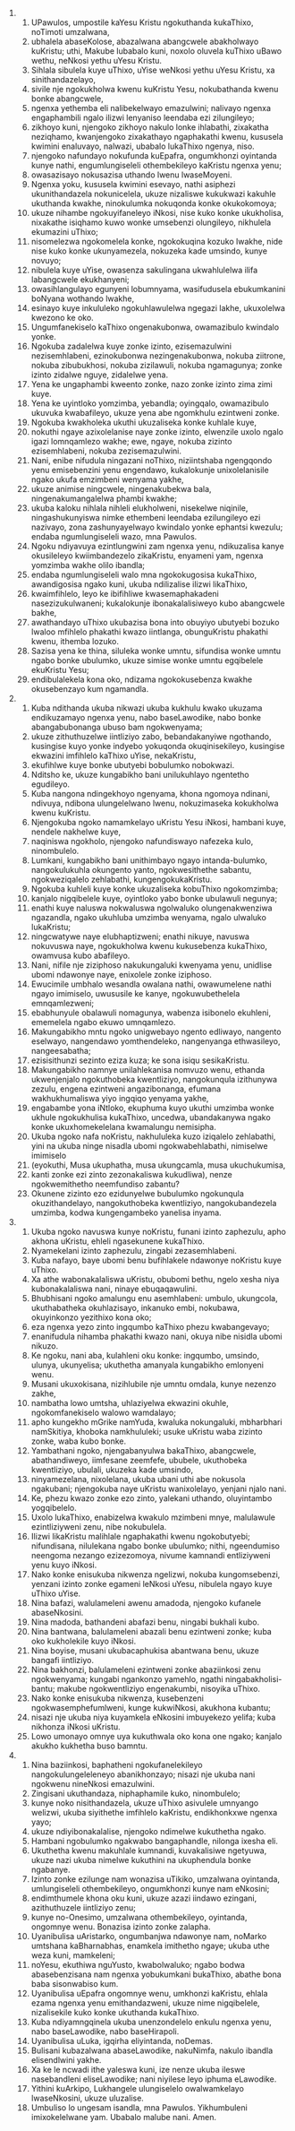 <ol>
  <li>
    <ol>
      <li>UPawulos, umpostile kaYesu Kristu ngokuthanda kukaThixo,  noTimoti umzalwana,</li>
      <li>ubhalela abaseKolose, abazalwana abangcwele abakholwayo kuKristu; uthi, Makube lubabalo kuni, noxolo oluvela kuThixo uBawo wethu, neNkosi yethu uYesu Kristu.</li>
      <li>Sihlala sibulela kuye uThixo, uYise weNkosi yethu uYesu Kristu, xa sinithandazelayo,</li>
      <li>sivile nje ngokukholwa kwenu kuKristu Yesu, nokubathanda kwenu bonke abangcwele,</li>
      <li>ngenxa yethemba eli nalibekelwayo emazulwini; nalivayo ngenxa engaphambili ngalo ilizwi lenyaniso leendaba ezi zilungileyo;</li>
      <li>zikhoyo kuni, njengoko zikhoyo nakulo lonke ihlabathi,  zixakatha neziqhamo, kwanjengoko zixakathayo ngaphakathi kwenu,  kususela kwimini enaluvayo, nalwazi, ubabalo lukaThixo ngenya,  niso.</li>
      <li>njengoko nafundayo nokufunda kuEpafra, ongumkhonzi oyintanda kunye nathi, engumlungiseleli othembekileyo kaKristu ngenxa yenu;</li>
      <li>owasazisayo nokusazisa uthando lwenu lwaseMoyeni.</li>
      <li>Ngenxa yoku, kususela kwimini esevayo, nathi asiphezi ukunithandazela nokunicelela, ukuze nizaliswe kukukwazi kakuhle ukuthanda kwakhe, ninokulumka nokuqonda konke okukokomoya;</li>
      <li>ukuze nihambe ngokuyifaneleyo iNkosi, nise kuko konke ukukholisa, nixakathe isiqhamo kuwo wonke umsebenzi olungileyo,  nikhulela ekumazini uThixo;</li>
      <li>nisomelezwa ngokomelela konke, ngokokuqina kozuko lwakhe,  nide nise kuko konke ukunyamezela, nokuzeka kade umsindo, kunye novuyo;</li>
      <li>nibulela kuye uYise, owasenza sakulingana ukwahlulelwa ilifa labangcwele ekukhanyeni;</li>
      <li>owasihlangulayo egunyeni lobumnyama, wasifudusela ebukumkanini boNyana wothando lwakhe,</li>
      <li>esinayo kuye inkululeko ngokuhlawulelwa ngegazi lakhe,  ukuxolelwa kwezono ke oko.</li>
      <li>Ungumfanekiselo kaThixo ongenakubonwa, owamazibulo kwindalo yonke.</li>
      <li>Ngokuba zadalelwa kuye zonke izinto, ezisemazulwini nezisemhlabeni, ezinokubonwa nezingenakubonwa, nokuba ziitrone,  nokuba zibubukhosi, nokuba zizilawuli, nokuba ngamagunya; zonke izinto zidalwe nguye, zidalelwe yena.</li>
      <li>Yena ke ungaphambi kweento zonke, nazo zonke izinto zima zimi kuye.</li>
      <li>Yena ke uyintloko yomzimba, yebandla; oyingqalo,  owamazibulo ukuvuka kwabafileyo, ukuze yena abe ngomkhulu ezintweni zonke.</li>
      <li>Ngokuba kwakholeka ukuthi ukuzaliseka konke kuhlale kuye,</li>
      <li>nokuthi ngaye azixolelanise naye zonke izinto, elwenzile uxolo ngalo igazi lomnqamlezo wakhe; ewe, ngaye, nokuba zizinto ezisemhlabeni, nokuba zezisemazulwini.</li>
      <li>Nani, enibe nifudula ningazani noThixo, niziintshaba ngengqondo yenu emisebenzini yenu engendawo, kukalokunje unixolelanisile ngako ukufa emzimbeni wenyama yakhe,</li>
      <li>ukuze animise ningcwele, ningenakubekwa bala,  ningenakumangalelwa phambi kwakhe;</li>
      <li>ukuba kaloku nihlala nihleli elukholweni, nisekelwe niqinile, ningashukunyiswa nimke ethembeni leendaba ezilungileyo ezi nazivayo, zona zashunyayelwayo kwindalo yonke ephantsi kwezulu; endaba ngumlungiseleli wazo, mna Pawulos.</li>
      <li>Ngoku ndiyavuya ezintlungwini zam ngenxa yenu, ndikuzalisa kanye okusileleyo kwiimbandezelo zikaKristu, enyameni yam,  ngenxa yomzimba wakhe olilo ibandla;</li>
      <li>endaba ngumlungiseleli walo mna ngokokugosisa kukaThixo,  awandigosisa ngako kuni, ukuba ndilizalise ilizwi likaThixo,</li>
      <li>kwaimfihlelo, leyo ke ibifihliwe kwasemaphakadeni nasezizukulwaneni; kukalokunje ibonakalalisiweyo kubo abangcwele bakhe,</li>
      <li>awathandayo uThixo ukubazisa bona into obuyiyo ubutyebi bozuko lwaloo mfihlelo phakathi kwazo iintlanga, obunguKristu phakathi kwenu, ithemba lozuko.</li>
      <li>Sazisa yena ke thina, siluleka wonke umntu, sifundisa wonke umntu ngabo bonke ubulumko, ukuze simise wonke umntu egqibelele ekuKristu Yesu;</li>
      <li>endibulalekela kona oko, ndizama ngokokusebenza kwakhe okusebenzayo kum ngamandla.</li>
    </ol>
  </li>
  <li>
    <ol>
      <li>Kuba ndithanda ukuba nikwazi ukuba kukhulu kwako ukuzama endikuzamayo ngenxa yenu, nabo baseLawodike, nabo bonke abangabubonanga ubuso bam ngokwenyama;</li>
      <li>ukuze zithuthuzelwe iintliziyo zabo, bebandakanyiwe ngothando, kusingise kuyo yonke indyebo yokuqonda okuqinisekileyo, kusingise ekwazini imfihlelo kaThixo uYise,  nekaKristu,</li>
      <li>ekufihlwe kuye bonke ubutyebi bobulumko nobokwazi.</li>
      <li>Nditsho ke, ukuze kungabikho bani unilukuhlayo ngentetho egudileyo.</li>
      <li>Kuba nangona ndingekhoyo ngenyama, khona ngomoya ndinani,  ndivuya, ndibona ulungelelwano lwenu, nokuzimaseka kokukholwa kwenu kuKristu.</li>
      <li>Njengokuba ngoko namamkelayo uKristu Yesu iNkosi, hambani kuye, nendele nakhelwe kuye,</li>
      <li>naqiniswa ngokholo, njengoko nafundiswayo nafezeka kulo,  ninombulelo.</li>
      <li>Lumkani, kungabikho bani unithimbayo ngayo intanda-bulumko,  nangokulukuhla okungento yanto, ngokwesithethe sabantu,  ngokweziqalelo zehlabathi, kungengokukaKristu.</li>
      <li>Ngokuba kuhleli kuye konke ukuzaliseka kobuThixo ngokomzimba;</li>
      <li>kanjalo nigqibelele kuye, oyintloko yabo bonke ubulawuli negunya;</li>
      <li>enathi kuye naluswa nokwaluswa ngolwaluko olungenakwenziwa ngazandla, ngako ukuhluba umzimba wenyama, ngalo ulwaluko lukaKristu;</li>
      <li>ningcwatywe naye elubhaptizweni; enathi nikuye, navuswa nokuvuswa naye, ngokukholwa kwenu kukusebenza kukaThixo,  owamvusa kubo abafileyo.</li>
      <li>Nani, nifile nje ziziphoso nakukungaluki kwenyama yenu,  unidlise ubomi ndawonye naye, enixolele zonke iziphoso.</li>
      <li>Ewucimile umbhalo wesandla owalana nathi, owawumelene nathi ngayo imimiselo, uwususile ke kanye, ngokuwubethelela emnqamlezweni;</li>
      <li>ebabhunyule obalawuli nomagunya, wabenza isibonelo ekuhleni, ememelela ngabo ekuwo umnqamlezo.</li>
      <li>Makungabikho mntu ngoko unigwebayo ngento edliwayo,  nangento eselwayo, nangendawo yomthendeleko, nangenyanga ethwasileyo, nangeesabatha;</li>
      <li>ezisisithunzi sezinto eziza kuza; ke sona isiqu sesikaKristu.</li>
      <li>Makungabikho namnye unilahlekanisa nomvuzo wenu, ethanda ukwenjenjalo ngokuthobeka kwentliziyo, nangokunqula izithunywa zezulu, engena ezintweni angazibonanga, efumana wakhukhumaliswa yiyo ingqiqo yenyama yakhe,</li>
      <li>engabambe yona iNtloko, ekuphuma kuyo ukuthi umzimba wonke ukhule ngokukhulisa kukaThixo, uncedwa, ubandakanywa ngako konke ukuxhomekelelana kwamalungu nemisipha.</li>
      <li>Ukuba ngoko nafa noKristu, nakhululeka kuzo iziqalelo zehlabathi, yini na ukuba ninge nisadla ubomi ngokwabehlabathi,  nimiselwe imimiselo</li>
      <li>(eyokuthi, Musa ukuphatha, musa ukungcamla, musa ukuchukumisa,</li>
      <li>kanti zonke ezi zinto zezonakaliswa kukudliwa), nenze ngokwemithetho neemfundiso zabantu?</li>
      <li>Okunene zizinto ezo ezidunyelwe bubulumko ngokunqula okuzithandelayo, nangokuthobeka kwentliziyo, nangokubandezela umzimba, kodwa kungengambeko yanelisa inyama.</li>
    </ol>
  </li>
  <li>
    <ol>
      <li>Ukuba ngoko navuswa kunye noKristu, funani izinto zaphezulu,  apho akhona uKristu, ehleli ngasekunene kukaThixo.</li>
      <li>Nyamekelani izinto zaphezulu, zingabi zezasemhlabeni.</li>
      <li>Kuba nafayo, baye ubomi benu bufihlakele ndawonye noKristu kuye uThixo.</li>
      <li>Xa athe wabonakalaliswa uKristu, obubomi bethu, ngelo xesha niya kubonakalaliswa nani, ninaye ebuqaqawulini.</li>
      <li>Bhubhisani ngoko amalungu enu asemhlabeni: umbulo,  ukungcola, ukuthabatheka okuhlazisayo, inkanuko embi, nokubawa,  okuyinkonzo yezithixo kona oko;</li>
      <li>eza ngenxa yezo zinto ingqumbo kaThixo phezu kwabangevayo;</li>
      <li>enanifudula nihamba phakathi kwazo nani, okuya nibe nisidla ubomi nikuzo.</li>
      <li>Ke ngoku, nani aba, kulahleni oku konke: ingqumbo, umsindo,  ulunya, ukunyelisa; ukuthetha amanyala kungabikho emlonyeni wenu.</li>
      <li>Musani ukuxokisana, nizihlubile nje umntu omdala, kunye nezenzo zakhe,</li>
      <li>nambatha lowo umtsha, uhlaziyelwa ekwazini okuhle,  ngokomfanekiselo walowo wamdalayo;</li>
      <li>apho kungekho mGrike namYuda, kwaluka nokungaluki,  mbharbhari namSkitiya, khoboka namkhululeki; usuke uKristu waba zizinto zonke, waba kubo bonke.</li>
      <li>Yambathani ngoko, njengabanyulwa bakaThixo, abangcwele,  abathandiweyo, iimfesane zeemfefe, ububele, ukuthobeka kwentliziyo, ubulali, ukuzeka kade umsindo,</li>
      <li>ninyamezelana, nixolelana, ukuba ubani uthi abe nokusola ngakubani; njengokuba naye uKristu wanixolelayo, yenjani njalo nani.</li>
      <li>Ke, phezu kwazo zonke ezo zinto, yalekani uthando,  oluyintambo yogqibelelo.</li>
      <li>Uxolo lukaThixo, enabizelwa kwakulo mzimbeni mnye,  malulawule ezintliziyweni zenu, nibe nokubulela.</li>
      <li>Ilizwi likaKristu malihlale ngaphakathi kwenu ngokobutyebi;  nifundisana, nilulekana ngabo bonke ubulumko; nithi,  ngeendumiso neengoma nezango ezizezomoya, nivume kamnandi entliziyweni yenu kuyo iNkosi.</li>
      <li>Nako konke enisukuba nikwenza ngelizwi, nokuba kungomsebenzi, yenzani izinto zonke egameni leNkosi uYesu,  nibulela ngayo kuye uThixo uYise.</li>
      <li>Nina bafazi, walulameleni awenu amadoda, njengoko kufanele abaseNkosini.</li>
      <li>Nina madoda, bathandeni abafazi benu, ningabi bukhali kubo.</li>
      <li>Nina bantwana, balulameleni abazali benu ezintweni zonke;  kuba oko kukholekile kuyo iNkosi.</li>
      <li>Nina boyise, musani ukubacaphukisa abantwana benu, ukuze bangafi iintliziyo.</li>
      <li>Nina bakhonzi, balulameleni ezintweni zonke abaziinkosi zenu ngokwenyama; kungabi ngankonzo yamehlo, ngathi ningabakholisi-bantu; makube ngokwentliziyo engenakumbi,  nisoyika uThixo.</li>
      <li>Nako konke enisukuba nikwenza, kusebenzeni ngokwasemphefumlweni, kunge kukwiNkosi, akukhona kubantu;</li>
      <li>nisazi nje ukuba niya kuyamkela eNkosini imbuyekezo yelifa;  kuba nikhonza iNkosi uKristu.</li>
      <li>Lowo umonayo omnye uya kukuthwala oko kona one ngako;  kanjalo akukho kukhetha buso bamntu.</li>
    </ol>
  </li>
  <li>
    <ol>
      <li>Nina baziinkosi, baphatheni ngokufanelekileyo nangokulungeleleneyo abanikhonzayo; nisazi nje ukuba nani ngokwenu nineNkosi emazulwini.</li>
      <li>Zingisani ukuthandaza, niphaphamile kuko, ninombulelo;</li>
      <li>kunye noko nisithandazela, ukuze uThixo asivulele umnyango welizwi, ukuba siyithethe imfihlelo kaKristu, endikhonkxwe ngenxa yayo;</li>
      <li>ukuze ndiyibonakalalise, njengoko ndimelwe kukuthetha ngako.</li>
      <li>Hambani ngobulumko ngakwabo bangaphandle, nilonga ixesha eli.</li>
      <li>Ukuthetha kwenu makuhlale kumnandi, kuvakalisiwe ngetyuwa,  ukuze nazi ukuba nimelwe kukuthini na ukuphendula bonke ngabanye.</li>
      <li>Izinto zonke ezilunge nam wonazisa uTikiko, umzalwana oyintanda, umlungiseleli othembekileyo, ongumkhonzi kunye nam eNkosini;</li>
      <li>endimthumele khona oku kuni, ukuze azazi iindawo ezingani,  azithuthuzele iintliziyo zenu;</li>
      <li>kunye no-Onesimo, umzalwana othembekileyo, oyintanda,  ongomnye wenu. Bonazisa izinto zonke zalapha.</li>
      <li>Uyanibulisa uAristarko, ongumbanjwa ndawonye nam, noMarko umtshana kaBharnabhas, enamkela imithetho ngaye; ukuba uthe weza kuni, mamkeleni;</li>
      <li>noYesu, ekuthiwa nguYusto, kwabolwaluko; ngabo bodwa abasebenzisana nam ngenxa yobukumkani bukaThixo, abathe bona baba sisonwabiso kum.</li>
      <li>Uyanibulisa uEpafra ongomnye wenu, umkhonzi kaKristu,  ehlala ezama ngenxa yenu emithandazweni, ukuze nime nigqibelele, nizalisekile kuko konke ukuthanda kukaThixo.</li>
      <li>Kuba ndiyamngqinela ukuba unenzondelelo enkulu ngenxa yenu,  nabo baseLawodike, nabo baseHirapoli.</li>
      <li>Uyanibulisa uLuka, igqirha eliyintanda, noDemas.</li>
      <li>Bulisani kubazalwana abaseLawodike, nakuNimfa, nakulo ibandla elisendlwini yakhe.</li>
      <li>Xa ke le ncwadi ithe yaleswa kuni, ize nenze ukuba ileswe nasebandleni eliseLawodike; nani niyilese leyo iphuma eLawodike.</li>
      <li>Yithini kuArkipo, Lukhangele ulungiselelo owalwamkelayo lwaseNkosini, ukuze uluzalise.</li>
      <li>Umbuliso lo ungesam isandla, mna Pawulos. Yikhumbuleni imixokelelwane yam. Ubabalo malube nani. Amen.</li>
    </ol>
  </li>
</ol>
